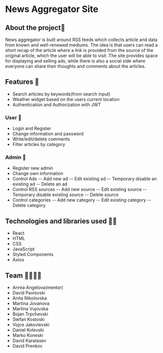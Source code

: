 # News Aggregator Site

## About the project📝

News aggregator is built around RSS feeds which collects article and data from known and well-renewed mediums. The idea is that users can read a short recap of the article where a link is provided from the source of the original article, which the user will be able to visit .The site provides space for displaying and selling ads, while there is also a social side where everyone can share their thoughts and comments about the articles.

## Features 📰

-  Search articles by keywords(from search input)
-  Weather widget based on the users current location
-  Authentication and Authorization with JWT

### User 👥

-  Login and Register
-  Change information and password
-  Write/edit/delete comments
-  Filter articles by category

### Admin 👤

-  Register new admin
-  Change own information
-  Control Ads
   -- Add new ad
   -- Edit existing ad
   -- Temporary disable an existing ad
   -- Delete an ad
-  Control RSS sources
   -- Add new source
   -- Edit existing source
   -- Temporary disable existing source
   -- Delete source
-  Control categories
   -- Add new category
   -- Edit existing category
   -- Delete category

## Technologies and libraries used 👩‍💻

-  React
-  HTML
-  CSS
-  JavaScript
-  Styled Components
-  Axios

## Team 👩‍🚀👨‍🚀

-  Anrea Angelova(mentor)
-  David Pavlovski
-  Anita Nikolovska
-  Martina Jovanova
-  Martina Vujovska
-  Bojan Trpchevski
-  Stefan Kostoski
-  Vojce Jakovlevski
-  Daniel Kolevski
-  Marko Koneski
-  David Karatasev
-  David Prenkov
